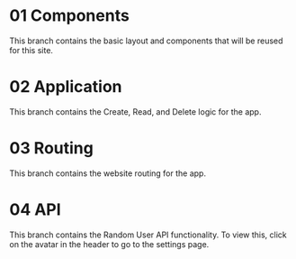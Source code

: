 # 01 Components #
This branch contains the basic layout and components that will be reused for this site.

# 02 Application #
This branch contains the Create, Read, and Delete logic for the app.

# 03 Routing #
This branch contains the website routing for the app.

# 04 API #
This branch contains the Random User API functionality. To view this, click on the avatar in the header to go to the settings page.